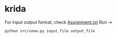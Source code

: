 # krida

For input output format, check [Assignment.txt](Assignment.txt)
Run ->
```
python src/snow.py input_file output_file
```
